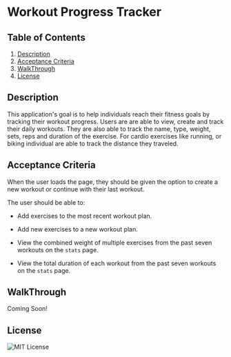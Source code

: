 # Workout Progress Tracker

## Table of Contents

1. [Description](#description)
2. [Acceptance Criteria](#acceptance-criteria)
3. [WalkThrough](#walkthrough)
4. [License](#license)

## Description

This application's goal is to help individuals reach their fitness goals by tracking their workout progress. Users are are able to view, create and track their daily workouts. They are also able to track the name, type, weight, sets, reps and duration of the exercise. For cardio exercises like running, or biking individual are able to track the distance they traveled.

## Acceptance Criteria

When the user loads the page, they should be given the option to create a new workout or continue with their last workout.

The user should be able to:

- Add exercises to the most recent workout plan.

- Add new exercises to a new workout plan.

- View the combined weight of multiple exercises from the past seven workouts on the `stats` page.

- View the total duration of each workout from the past seven workouts on the `stats` page.

## WalkThrough

Coming Soon!

<!-- [ Demo!](https://drive.google.com/file/d/1hCM_2f3Pm1eOjfHKuDEPyN0VEiSMdaGV/view?usp=sharing) -->

## License

![MIT License](https://img.shields.io/badge/License-MIT-brightgreen)
